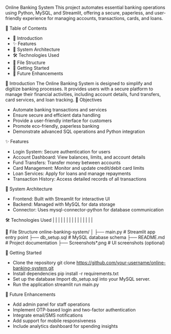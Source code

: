  Online Banking System
This project automates essential banking operations using Python, MySQL, and Streamlit, offering a secure, paperless, and user-friendly experience for managing accounts, transactions, cards, and loans.

📑 Table of Contents
- 📌 Introduction
- ✨ Features
- 🧠 System Architecture
- 🛠 Technologies Used
- 📂 File Structure
- 🚀 Getting Started
- 📌 Future Enhancements

📌 Introduction
The Online Banking System is designed to simplify and digitize banking processes. It provides users with a secure platform to manage their financial activities, including account details, fund transfers, card services, and loan tracking.
🎯 Objectives
- Automate banking transactions and services
- Ensure secure and efficient data handling
- Provide a user-friendly interface for customers
- Promote eco-friendly, paperless banking
- Demonstrate advanced SQL operations and Python integration

✨ Features
- Login System: Secure authentication for users
- Account Dashboard: View balances, limits, and account details
- Fund Transfers: Transfer money between accounts
- Card Management: Monitor and update credit/debit card limits
- Loan Services: Apply for loans and manage repayments
- Transaction History: Access detailed records of all transactions

🧠 System Architecture
- Frontend: Built with Streamlit for interactive UI
- Backend: Managed with MySQL for data storage
- Connector: Uses mysql-connector-python for database communication

🛠 Technologies Used
|  |  | 
|  |  | 
|  |  | 
|  |  | 
|  |  | 



📂 File Structure
online-banking-system/
│
├── main.py                  # Streamlit app entry point
├── db_setup.sql             # MySQL database schema
├── README.md                # Project documentation
├── Screenshots*.png          # UI screenshots (optional)



🚀 Getting Started
- Clone the repository
git clone https://github.com/your-username/online-banking-system.git
- Install dependencies
pip install -r requirements.txt
- Set up the database
Import db_setup.sql into your MySQL server.
- Run the application
streamlit run main.py

📌 Future Enhancements
- Add admin panel for staff operations
- Implement OTP-based login and two-factor authentication
- Integrate email/SMS notifications
- Add support for mobile responsiveness
- Include analytics dashboard for spending insights
